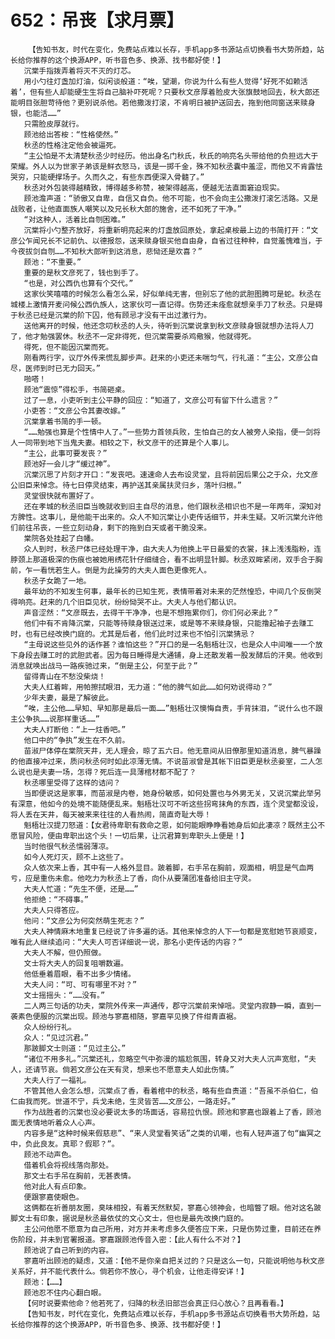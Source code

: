 # 652：吊丧【求月票】
        【告知书友，时代在变化，免费站点难以长存，手机app多书源站点切换看书大势所趋，站长给你推荐的这个换源APP，听书音色多、换源、找书都好使！】
       沉棠手指拨弄着将灭不灭的灯芯。
       用小勺往灯盏加灯油，似闲谈般道：“唉，望潮，你说为什么有些人觉得‘好死不如赖活着’，但有些人却能硬生生将自己脑补吓死呢？只要秋文彦厚着脸皮大张旗鼓地回去，秋大郎还能明目张胆苛待他？更别说杀他。若他撒泼打滚，不肯明日被护送回去，拖到他同窗送来赎身银，也能活……”
       只需脸皮厚就行。
       顾池给出答桉：“性格使然。”
       秋丞的性格注定他会被逼死。
       “主公怕是不太清楚秋丞少时经历。他出身名门秋氏，秋氏的响亮名头带给他的负担远大于荣耀。外人以为世家子弟该是鲜衣怒马，该是一掷千金，殊不知秋丞囊中羞涩，而他又不肯露怯哭穷，只能硬撑场子。久而久之，有些东西便深入骨髓了。”
       秋丞对外包装得越精致，博得越多称赞，被架得越高，便越无法直面窘迫现实。
       顾池澹声道：“骄傲又自卑，自信又自负。他不可能，也不会向主公撒泼打滚乞活路。又是战败者，让他直面族人嘲笑以及兄长秋大郎的施舍，还不如死了干净。”
       “对这种人，活着比自刎困难。”
       沉棠将小勺整齐放好，将重新明亮起来的灯盏放回原处，拿起桌桉最上边的书简打开：“文彦公乍闻兄长不记前仇、以德报怨，送来赎身银买他自由身，自省过往种种，自觉羞愧难当，于今夜拔剑自刎……不知秋大郎听到这消息，悲恸还是欢喜？”
       顾池：“不重要。”
       重要的是秋文彦死了，钱也到手了。
       “也是，对公西仇也算有个交代。”
       这家伙笑嘻嘻的时候怎么看怎么呆，好似单纯无害，但别忘了他的武胆图腾可是蛇。秋丞在城楼上激情开麦问候公西仇族人，这家伙可一直记得。伤势还未痊愈就想亲手刀了秋丞。只是碍于秋丞已经是沉棠的阶下囚，他有顾忌才没有干出过激行为。
       送他离开的时候，他还念叨秋丞的人头，待听到沉棠说拿到秋文彦赎身银就想办法将人刀了，他才勉强罢休。秋丞不一定非得死，但沉棠需要杀鸡儆猴，他就得死。
       得死，但不能因沉棠而死。
       刚看两行字，议厅外传来慌乱脚步声。赶来的小吏还未喘匀气，行礼道：“主公，文彦公自尽，医师到时已无力回天。”
       啪嗒！
       顾池“震惊”得松手，书简砸桌。
       过了一息，小吏听到主公平静的回应：“知道了，文彦公可有留下什么遗言？”
       小吏答：“文彦公令其妻改嫁。”
       沉棠拿着书简的手一顿。
       “……勉强也算是个性情中人了。”一些势力首领兵败，生怕自己的女人被旁人染指，便一剑将人一同带到地下当鬼夫妻。相较之下，秋文彦干的还算是个人事儿。
       “主公，此事可要发丧？”
       顾池好一会儿才“缓过神”。
       沉棠沉思了片刻才开口：“发丧吧。速速命人去布设灵堂，且将前因后果公之于众，允文彦公旧臣来悼念。待七日停灵结束，再护送其亲属扶灵归乡，落叶归根。”
       灵堂很快就布置好了。
       还在孝城的秋丞旧臣当晚就收到旧主自尽的消息，他们跟秋丞相识也不是一年两年，深知对方脾性。这事儿，是他能干出来的。众人不知沉棠让小吏传话细节，并未生疑。又听沉棠允许他们前往吊丧，一些立刻动身，剩下的拖到白天或者干脆没来。
       棠院各处挂起了白幡。
       众人到时，秋丞尸体已经处理干净，由大夫人为他换上平日最爱的衣裳，抹上浅浅脂粉，连脖颈上那道极深的伤痕也被她用绣花针仔细缝合，看不出明显针脚。秋丞双眸紧闭，双手合于胸前，乍一看恍若生人。倒是为此操劳的大夫人面色更像死人。
       秋丞子女跪了一地。
       最年幼的不知发生何事，最年长的已知生死，表情带着对未来的茫然惶恐，中间几个反倒哭得响亮。赶来的几个旧臣见状，纷纷恸哭不止。大夫人与他们都认识。
       声音涩然：“文彦既去，去得干干净净，也是不想拖累你们，你们何必来此？”
       他们中有不肯降沉棠，只能等待赎身银送过来，或是等不来赎身银，只能撸起袖子去赚工时，也有已经改换门庭的。尤其是后者，他们此时过来也不怕引沉棠猜忌？
       “主母说这些见外的话作甚？谁怕这些？”开口的是一名魁梧壮汉，也是众人中间唯一一个放下身段去赚工时的武胆武者。因为每日睡得是大通铺，身上还散发着一股发酵后的汗臭。他收到消息就唤出战马一路疾驰过来，“倒是主公，何至于此？”
       留得青山在不愁没柴烧！
       大夫人红着眸，用帕擦拭眼泪，无力道：“他的脾气如此……如何劝说得动？”
       少年夫妻，最是了解彼此。
       “唉，主公他……早知、早知那是最后一面……”魁梧壮汉懊悔自责，手背抹泪，“说什么也不跟主公争执……说那样重话……”
       大夫人打断他：“上一炷香吧。”
       他口中的“争执”发生在不久前。
       苗淑尸体停在棠院天井，无人理会，晾了五六日。他无意间从旧僚那里知道消息，脾气暴躁的他直接冲过来，质问秋丞何时如此凉薄无情。不说苗淑曾是其帐下旧臣更是秋丞妾室，二人怎么说也是夫妻一场，怎得？死后连一具薄棺材都不配了？
       秋丞哪里受得了这样的诘问？
       当即便说这是家事，而苗淑是内卷，她身份敏感，如何处置也与外男无关，又说沉棠此举另有深意，他如今的处境不能随便乱来。魁梧壮汉可不听这些拐弯抹角的东西，连个灵堂都没设，将人丢在天井，每天被来来往往的人看热闹，简直奇耻大辱！
       魁梧壮汉提刀怒道：【女君待卑职有救命之恩，如何能眼睁睁看她身后如此凄凉？既然主公不愿冒风险，便由卑职出这个头！一切后果，让沉君算到卑职头上便是！】
       当时他很气秋丞懦弱薄凉。
       如今人死灯灭，顾不上这些了。
       众人依次来上香，其中有一人格外显目。跛着脚，右手吊在胸前，观面相，明显是气血两亏，应是重伤未愈。他吃力为秋丞上了香，向仆从要蒲团准备给旧主守灵。
       大夫人忙道：“先生不便，还是……”
       他拒绝：“不碍事。”
       大夫人只得答应。
       他问：“文彦公为何突然萌生死志？”
       大夫人神情麻木地重复已经说了许多遍的话。其他来悼念的人下一句都是宽慰她节哀顺变，唯有此人继续追问：“大夫人可否详细说一说，那名小吏传话的内容？”
       大夫人不解，但仍照做。
       文士将大夫人的回复咀嚼数遍。
       他低垂着眉眼，看不出多少情绪。
       大夫人问：“可、可有哪里不对？”
       文士摇摇头：“……没有。”
       二人两三句话的功夫，棠院外传来一声通传，郡守沉棠前来悼唁。灵堂内寂静一瞬，直到一袭素色便服的沉棠出现。顾池与寥嘉相随，寥嘉罕见换了件绀青直裾。
       众人纷纷行礼。
       众人：“见过沉君。”
       那跛脚文士则道：“见过主公。”
       “诸位不用多礼。”沉棠还礼，忽略空气中弥漫的尴尬氛围，转身又对大夫人沉声宽慰，“夫人，还请节哀。倘若文彦公在天有灵，想来也不愿意夫人如此伤情。”
       大夫人行了一福礼。
       不管其他人会怎么想，沉棠点了香，看着棺中的秋丞，略有些自责道：“吾虽不杀伯仁，伯仁由我而死。世道不宁，兵戈未绝，生灵皆苦……文彦公，一路走好。”
       作为战胜者的沉棠也没必要说太多的场面话，容易拉仇恨。顾池和寥嘉也跟着上了香，顾池面无表情地听着众人心声。
       内容多是“这种时候来假慈悲”、“来人灵堂看笑话”之类的讥嘲，也有人轻声道了句“幽冥之中，负此良友。真耶？假耶？”。
       顾池不动声色。
       借着机会将视线落向那处。
       那文士右手吊在胸前，无甚表情。
       他对此人有点印象。
       便跟寥嘉使眼色。
       这俩都在祈善朋友圈，臭味相投，有着天然默契，寥嘉心领神会，也暗瞥了眼。他对这名跛脚文士有印象，据说是秋丞最依仗的文心文士，但也是最先改换门庭的。
       主公问他愿不愿意为自己所用，对方并未考虑多久便答应下来，只是伤势过重，目前还在养伤阶段，并未到官署报道。寥嘉跟顾池传音入密：【此人有什么不对？】
       顾池说了自己听到的内容。
       寥嘉听出顾池的疑虑，又道：【他不是你亲自把关过的？只是这么一句，只能说明他与秋文彦关系好，并不能代表什么。倘若你不放心，寻个机会，让他走得安详！】
       顾池：【……】
       顾池忍不住内心翻白眼。
       【何时说要索他命？他若死了，归降的秋丞旧部岂会真正归心放心？且再看看。】
       【告知书友，时代在变化，免费站点难以长存，手机app多书源站点切换看书大势所趋，站长给你推荐的这个换源APP，听书音色多、换源、找书都好使！】